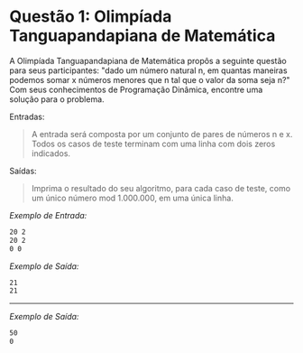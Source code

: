 # Questão 1: Olimpíada Tanguapandapiana de Matemática

A Olimpíada Tanguapandapiana de Matemática propôs a seguinte questão para seus participantes: "dado um número natural n, em quantas maneiras podemos somar x números menores que n tal que o valor da soma seja n?" Com seus conhecimentos de Programação Dinâmica, encontre uma solução para o problema.

Entradas:

> A entrada será composta por um conjunto de pares de números n e x. Todos os casos de teste terminam com uma linha com dois zeros indicados.

Saídas:

> Imprima o resultado do seu algoritmo, para cada caso de teste, como um único número mod 1.000.000, em uma única linha.

_Exemplo de Entrada:_

```txt
20 2
20 2
0 0
```

_Exemplo de Saída:_

```txt
21
21
```

---

_Exemplo de Saída:_

```txt
50
0
```
